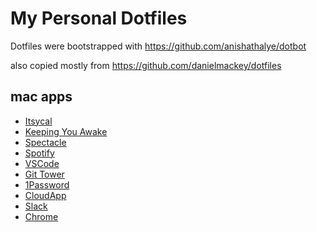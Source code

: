 # My Personal Dotfiles

Dotfiles were bootstrapped with https://github.com/anishathalye/dotbot

also copied mostly from https://github.com/danielmackey/dotfiles

## mac apps
- [Itsycal](https://www.mowglii.com/itsycal/)
- [Keeping You Awake](https://github.com/newmarcel/KeepingYouAwake)
- [Spectacle](https://www.spectacleapp.com/)
- [Spotify](https://www.spotify.com/us/download/mac/)
- [VSCode](https://code.visualstudio.com/)
- [Git Tower](https://www.git-tower.com/)
- [1Password](https://1password.com/)
- [CloudApp](https://www.getcloudapp.com/)
- [Slack](https://slack.com/)
- [Chrome](https://www.google.com/chrome/)
